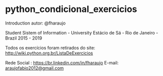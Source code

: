 # python_condicional_exercicios

Introduction autor: @fharaujo

Student Sistem of Information - University Estácio de Sá - Rio de Janeiro - Brazil 2015 - 2019

Todos os exercícios foram retirados do site: http://wiki.python.org.br/ListaDeExercicios

Rede Social : https://br.linkedin.com/in/fharaujo E-mail: araujofabio2012@gmail.com
